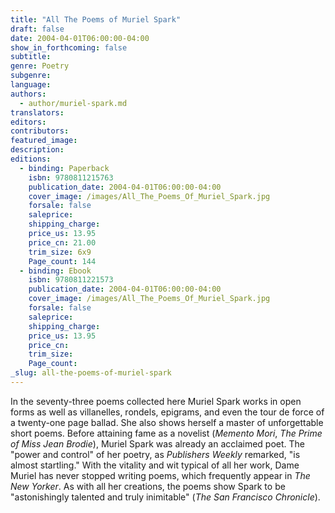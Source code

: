 ```yaml
---
title: "All The Poems of Muriel Spark"
draft: false
date: 2004-04-01T06:00:00-04:00
show_in_forthcoming: false
subtitle:
genre: Poetry
subgenre:
language:
authors:
  - author/muriel-spark.md
translators:
editors:
contributors:
featured_image:
description:
editions:
  - binding: Paperback
    isbn: 9780811215763
    publication_date: 2004-04-01T06:00:00-04:00
    cover_image: /images/All_The_Poems_Of_Muriel_Spark.jpg
    forsale: false
    saleprice:
    shipping_charge:
    price_us: 13.95
    price_cn: 21.00
    trim_size: 6x9
    Page_count: 144
  - binding: Ebook
    isbn: 9780811221573
    publication_date: 2004-04-01T06:00:00-04:00
    cover_image: /images/All_The_Poems_Of_Muriel_Spark.jpg
    forsale: false
    saleprice:
    shipping_charge:
    price_us: 13.95
    price_cn:
    trim_size:
    Page_count:
_slug: all-the-poems-of-muriel-spark
---
```


In the seventy-three poems collected here Muriel Spark works in open forms as well as villanelles, rondels, epigrams, and even the tour de force of a twenty-one page ballad. She also shows herself a master of unforgettable short poems. Before attaining fame as a novelist (_Memento Mori_, _The Prime of Miss Jean Brodie_), Muriel Spark was already an acclaimed poet. The "power and control" of her poetry, as _Publishers Weekly_ remarked, "is almost startling." With the vitality and wit typical of all her work, Dame Muriel has never stopped writing poems, which frequently appear in _The New Yorker_. As with all her creations, the poems show Spark to be "astonishingly talented and truly inimitable" (_The San Francisco Chronicle_).

